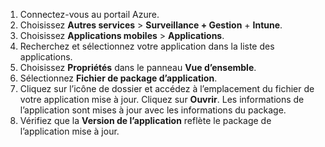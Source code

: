 
1. Connectez-vous au portail Azure.  
2. Choisissez **Autres services** > **Surveillance + Gestion** + **Intune**.  
3. Choisissez **Applications mobiles** > **Applications**.
4. Recherchez et sélectionnez votre application dans la liste des applications.  
5. Choisissez **Propriétés** dans le panneau **Vue d’ensemble**.  
5. Sélectionnez **Fichier de package d’application**.  
6. Cliquez sur l’icône de dossier et accédez à l’emplacement du fichier de votre application mise à jour. Cliquez sur **Ouvrir**. Les informations de l’application sont mises à jour avec les informations du package.  
8. Vérifiez que la **Version de l’application** reflète le package de l’application mise à jour.  
